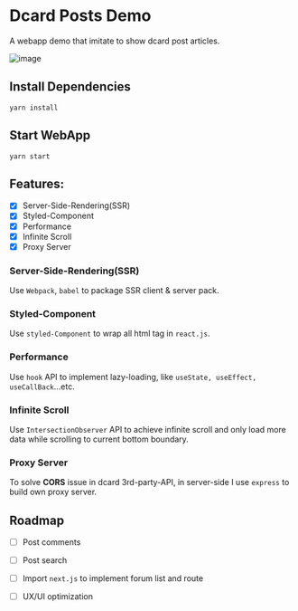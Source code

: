 # Dcard Posts Demo
A webapp demo that imitate to show dcard post articles.

![image](./demo/demo.gif)

## Install Dependencies
```
yarn install
```

## Start WebApp
```
yarn start
```

## Features:
 - [x] Server-Side-Rendering(SSR)
 - [x] Styled-Component
 - [x] Performance
 - [x] Infinite Scroll
 - [x] Proxy Server

### Server-Side-Rendering(SSR)
Use `Webpack`, `babel` to package SSR client & server pack.

### Styled-Component
Use `styled-Component` to wrap all html tag in `react.js`.

### Performance
Use `hook` API to implement lazy-loading, like `useState, useEffect, useCallBack`...etc. 

### Infinite Scroll
Use `IntersectionObserver` API to achieve infinite scroll and only load more data while scrolling to current bottom boundary.

### Proxy Server
To solve **CORS** issue in dcard 3rd-party-API, in server-side I use `express` to build own proxy server.

## Roadmap
- [ ] Post comments 
- [ ] Post search
- [ ] Import `next.js` to implement forum list and route
- [ ] UX/UI optimization

